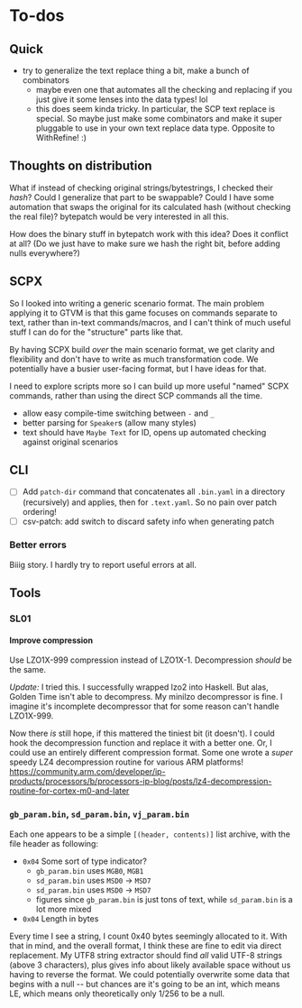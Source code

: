 # To-dos
## Quick
  * try to generalize the text replace thing a bit, make a bunch of combinators
    * maybe even one that automates all the checking and replacing if you just
      give it some lenses into the data types! lol
    * this does seem kinda tricky. In particular, the SCP text replace is
      special. So maybe just make some combinators and make it super pluggable
      to use in your own text replace data type. Opposite to WithRefine! :)

## Thoughts on distribution
What if instead of checking original strings/bytestrings, I checked their
*hash*? Could I generalize that part to be swappable? Could I have some
automation that swaps the original for its calculated hash (without checking the
real file)? bytepatch would be very interested in all this.

How does the binary stuff in bytepatch work with this idea? Does it conflict at
all? (Do we just have to make sure we hash the right bit, before adding nulls
everywhere?)

## SCPX
So I looked into writing a generic scenario format. The main problem applying it
to GTVM is that this game focuses on commands separate to text, rather than
in-text commands/macros, and I can't think of much useful stuff I can do for the
"structure" parts like that.

By having SCPX build *over* the main scenario format, we get clarity and
flexibility and don't have to write as much transformation code. We potentially
have a busier user-facing format, but I have ideas for that.

I need to explore scripts more so I can build up more useful "named" SCPX
commands, rather than using the direct SCP commands all the time.

  * allow easy compile-time switching between `-` and `_`
  * better parsing for `Speaker`s (allow many styles)
  * text should have `Maybe Text` for ID, opens up automated checking against
    original scenarios

## CLI
  * [ ] Add `patch-dir` command that concatenates all `.bin.yaml` in a directory
    (recursively) and applies, then for `.text.yaml`. So no pain over patch
    ordering!
  * [ ] csv-patch: add switch to discard safety info when generating patch

### Better errors
Biiig story. I hardly try to report useful errors at all.

## Tools
### SL01
#### Improve compression
Use LZO1X-999 compression instead of LZO1X-1. Decompression *should* be the
same.

*Update:* I tried this. I successfully wrapped lzo2 into Haskell. But alas,
Golden Time isn't able to decompress. My minilzo decompressor is fine. I imagine
it's incomplete decompressor that for some reason can't handle LZO1X-999.

Now there *is* still hope, if this mattered the tiniest bit (it doesn't). I
could hook the decompression function and replace it with a better one. Or, I
could use an entirely different compression format. Some one wrote a *super*
speedy LZ4 decompression routine for various ARM platforms!
https://community.arm.com/developer/ip-products/processors/b/processors-ip-blog/posts/lz4-decompression-routine-for-cortex-m0-and-later

### `gb_param.bin`, `sd_param.bin`, `vj_param.bin`
Each one appears to be a simple `[(header, contents)]` list archive, with the
file header as following:

  * `0x04` Some sort of type indicator?
    * `gb_param.bin` uses `MGB0`, `MGB1`
    * `sd_param.bin` uses `MSD0` -> `MSD7`
    * `sd_param.bin` uses `MSD0` -> `MSD7`
    * figures since `gb_param.bin` is just tons of text, while `sd_param.bin` is
      a lot more mixed
  * `0x04` Length in bytes

Every time I see a string, I count 0x40 bytes seemingly allocated to it. With
that in mind, and the overall format, I think these are fine to edit via direct
replacement. My UTF8 string extractor should find *all* valid UTF-8 strings
(above 3 characters), plus gives info about likely available space without us
having to reverse the format. We could potentially overwrite some data that
begins with a null -- but chances are it's going to be an int, which means LE,
which means only theoretically only 1/256 to be a null.
